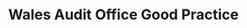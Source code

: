 ---
title: "Wales Audit Office Good Practice"
link: http://www.wao.gov.uk/
logo: "welsh_audit_office.png"

# Events sponsored denoted by `<hackday>` and sponsorship amount/resource
events:
  06-cardiff: "£1000"
  09-cardiff: "£1000"
---